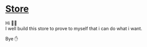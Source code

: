# [Store](https://fettahaud.github.io/Store/)
Hi 🙋‍♂️  
I well build this store to prove to myself that i can do what i want.

Bye ✋
